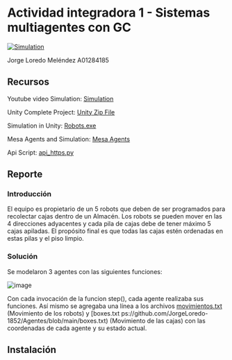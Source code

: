 # Actividad integradora 1 - Sistemas multiagentes con GC

[![Simulation](https://drive.google.com/uc?export=view&id=1rkH55rg_BLRk9X0niicMeJpPiFH06AcR)](https://www.youtube.com/watch?v=1aoD5HiduaQ)

Jorge Loredo Meléndez             A01284185


## Recursos

Youtube video Simulation: [Simulation](https://youtu.be/OlZmQauGZtE)

Unity Complete Project: [Unity Zip File](https://drive.google.com/file/d/1COnZUTlj568mGyonaclWxen3A8b20cBS/view?usp=sharing)

Simulation in Unity: [Robots.exe](https://github.com/JorgeLoredo-1852/Agentes/blob/main/Robots.exe)

Mesa Agents and Simulation: [Mesa Agents](https://github.com/JorgeLoredo-1852/Agentes/blob/main/mesaAgents.py)

Api Script: [api_https.py](https://github.com/JorgeLoredo-1852/Agentes/blob/main/api_https.py)

## Reporte

### Introducción

El equipo es propietario de un 5 robots que deben de ser programados para recolectar cajas dentro de un Almacén. Los robots se pueden mover en las 4 direcciones adyacentes y cada pila de cajas debe de tener máximo 5 cajas apiladas. El propósito final es que todas las cajas estén ordenadas en estas pilas y el piso limpio.

### Solución

Se modelaron 3 agentes con las siguientes funciones:

![image](https://drive.google.com/uc?export=view&id=1kABjmaow2pnT7cuu5dOc_gyzfk5Aid4C)

Con cada invocación de la funcion step(), cada agente realizaba sus funciones. Así mismo se agregaba una línea a los archivos [movimientos.txt](https://github.com/JorgeLoredo-1852/Agentes/blob/main/movement.txt) (Movimiento de los robots) y [boxes.txt ps://github.com/JorgeLoredo-1852/Agentes/blob/main/boxes.txt) (Movimiento de las cajas) con las coordenadas de cada agente y su estado actual.



## Instalación
